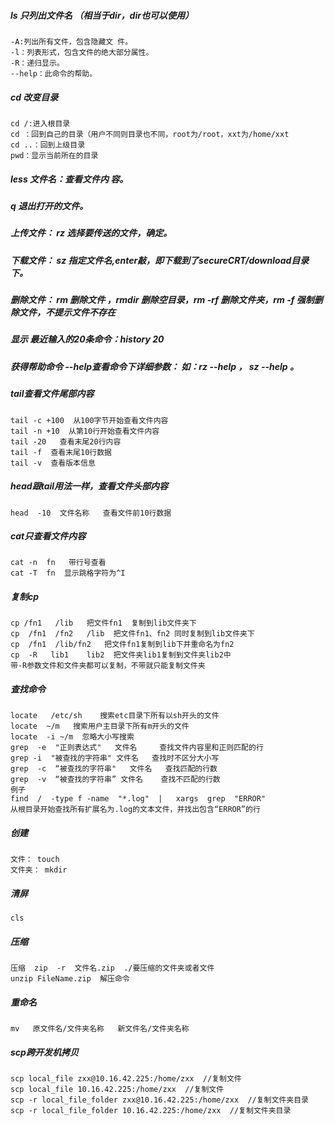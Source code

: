 ##### ls 只列出文件名 （相当于dir，dir也可以使用）
```
-A:列出所有文件，包含隐藏文 件。
-l：列表形式，包含文件的绝大部分属性。
-R：递归显示。
--help：此命令的帮助。
```
##### cd 改变目录
```
cd /:进入根目录
cd ：回到自己的目录（用户不同则目录也不同，root为/root，xxt为/home/xxt
cd ..：回到上级目录
pwd：显示当前所在的目录
```
##### less 文件名：查看文件内 容。

##### q 退出打开的文件。

##### 上传文件： rz 选择要传送的文件，确定。

##### 下载文件： sz 指定文件名,enter敲，即下载到了secureCRT/download目录下。

##### 删除文件： rm 删除文件 ，rmdir 删除空目录，rm -rf  删除文件夹，rm -f 强制删除文件，不提示文件不存在

##### 显示 最近输入的20条命令：history 20

##### 获得帮助命令 --help查看命令下详细参数：  如：rz --help   ， sz --help  。

##### tail查看文件尾部内容
```
tail -c +100  从100字节开始查看文件内容
tail -n +10  从第10行开始查看文件内容
tail -20   查看末尾20行内容
tail -f  查看末尾10行数据
tail -v  查看版本信息
```
##### head跟tail用法一样，查看文件头部内容
```
head  -10  文件名称   查看文件前10行数据
```
##### cat只查看文件内容
```
cat -n  fn   带行号查看
cat -T  fn  显示跳格字符为^I
```
##### 复制cp
```
cp /fn1   /lib   把文件fn1  复制到lib文件夹下
cp  /fn1  /fn2   /lib  把文件fn1、fn2 同时复制到lib文件夹下
cp  /fn1  /lib/fn2   把文件fn1复制到lib下并重命名为fn2
cp  -R   lib1    lib2  把文件夹lib1复制到文件夹lib2中   
带-R参数文件和文件夹都可以复制，不带就只能复制文件夹
```
##### 查找命令
```
locate   /etc/sh    搜索etc目录下所有以sh开头的文件
locate  ~/m   搜索用户主目录下所有m开头的文件
locate  -i ~/m  忽略大小写搜索
grep  -e  "正则表达式"   文件名     查找文件内容里和正则匹配的行
grep -i  "被查找的字符串" 文件名   查找时不区分大小写
grep  -c  “被查找的字符串"   文件名   查找匹配的行数
grep  -v  “被查找的字符串” 文件名    查找不匹配的行数
例子
find  /  -type f -name  "*.log"  |   xargs  grep  "ERROR"
从根目录开始查找所有扩展名为.log的文本文件，并找出包含“ERROR”的行
```
##### 创建
```
文件： touch
文件夹： mkdir
```

##### 清屏
`cls`

##### 压缩
```
压缩  zip  -r  文件名.zip  ./要压缩的文件夹或者文件
unzip FileName.zip  解压命令
```

##### 重命名
```
mv   原文件名/文件夹名称   新文件名/文件夹名称
``` 

##### scp跨开发机拷贝
```
scp local_file zxx@10.16.42.225:/home/zxx  //复制文件
scp local_file 10.16.42.225:/home/zxx  //复制文件
scp -r local_file_folder zxx@10.16.42.225:/home/zxx  //复制文件夹目录
scp -r local_file_folder 10.16.42.225:/home/zxx  //复制文件夹目录
```
